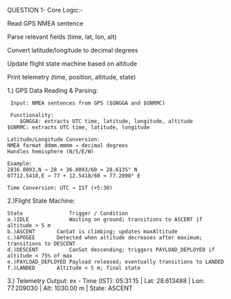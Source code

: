 QUESTION 1-
Core Logic:-

   Read GPS NMEA sentence

   Parse relevant fields (time, lat, lon, alt)

   Convert latitude/longitude to decimal degrees

   Update flight state machine based on altitude

   Print telemetry (time, position, altitude, state)


1.) GPS Data Reading & Parsing:

     Input: NMEA sentences from GPS ($GNGGA and $GNRMC)

     Functionality:
        $GNGGA: extracts UTC time, latitude, longitude, altitude
 	$GNRMC: extracts UTC time, latitude, longitude

    Latitude/Longitude Conversion:
	NMEA format ddmm.mmmm → decimal degrees
	Handles hemisphere (N/S/E/W)

    Example:
	2836.8093,N → 28 + 36.8093/60 ≈ 28.6135° N
	07712.5418,E → 77 + 12.5418/60 ≈ 77.2090° E

    Time Conversion: UTC → IST (+5:30)

2.)Flight State Machine:

	State           	Trigger / Condition
	a.)IDLE	        	Waiting on ground; transitions to ASCENT if altitude > 5 m
	b.)ASCENT		CanSat is climbing; updates maxAltitude
	c.)APOGEE		Detected when altitude decreases after maximum; transitions to DESCENT
	d.)DESCENT	        CanSat descending; triggers PAYLOAD_DEPLOYED if altitude < 75% of max
	e.)PAYLOAD_DEPLOYED	Payload released; eventually transitions to LANDED
	f.)LANDED		Altitude < 5 m; final state

3.) Telemetry Output:
       ex - Time (IST): 05:31:15 | Lat: 28.613488 | Lon: 77.209030 | Alt: 1030.00 m | State: ASCENT
